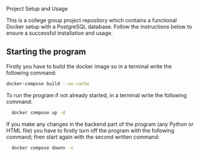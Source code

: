 Project Setup and Usage

This is a college group project repository which contains a functional Docker setup with a PostgreSQL database. Follow the instructions below to ensure a successful installation and usage.





## Starting the program


Firstly you have to build the docker image so in a terminal write the following command:

```bash
docker-compose build --no-cache
```

To run the program if not already started, in a terminal write the following command:

```bash
  docker compose up -d
```

If you make any changes in the backend part of the program (any Python or HTML file) you have to firstly turn off the program with the following command; then start again with the second written command:

```bash
  docker compose downn -v
```


